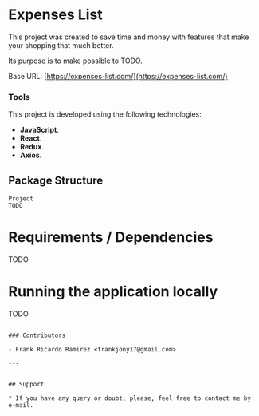 # Expenses List
This project was created to save time and money with features that make your shopping that much better.

Its purpose is to make possible to TODO.

Base URL: [https://expenses-list.com/](https://expenses-list.com/)

### Tools

This project is developed using the following technologies:
- **JavaScript**.
- **React**.
- **Redux**.
- **Axios**.

## Package Structure

```
Project
TODO
```

# Requirements / Dependencies
TODO

# Running the application locally
TODO

```

### Contributors

- Frank Ricardo Ramirez <frankjony17@gmail.com>

---


## Support

* If you have any query or doubt, please, feel free to contact me by e-mail.
